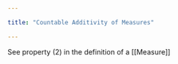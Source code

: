 ```yaml
---

title: "Countable Additivity of Measures"

---
```

See property (2) in the definition of a [[Measure]]